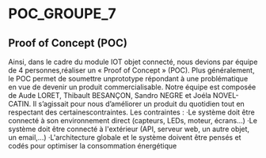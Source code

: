 # POC_GROUPE_7

## Proof of Concept (POC)

Ainsi, dans le cadre du module IOT objet connecté, nous devions par équipe de 4 personnes,réaliser un « Proof of Concept » (POC). Plus généralement, le POC permet de soumettre unprototype répondant à une problématique en vue de devenir un produit commercialisable.
Notre équipe est composée de Aude LORET, Thibault BESANÇON, Sandro NEGRE et Joéla NOVEL-CATIN.
Il s’agissait pour nous d’améliorer un produit du quotidien tout en respectant des certainescontraintes.
Les contraintes :
·Le système doit être connecté à son environnement direct (capteurs, LEDs, moteur, écrans...)
·Le système doit être connecté à l'extérieur (API, serveur web, un autre objet, un email,...)
·L'architecture globale et le système doivent être pensés et codés pour optimiser la consommation énergétique
